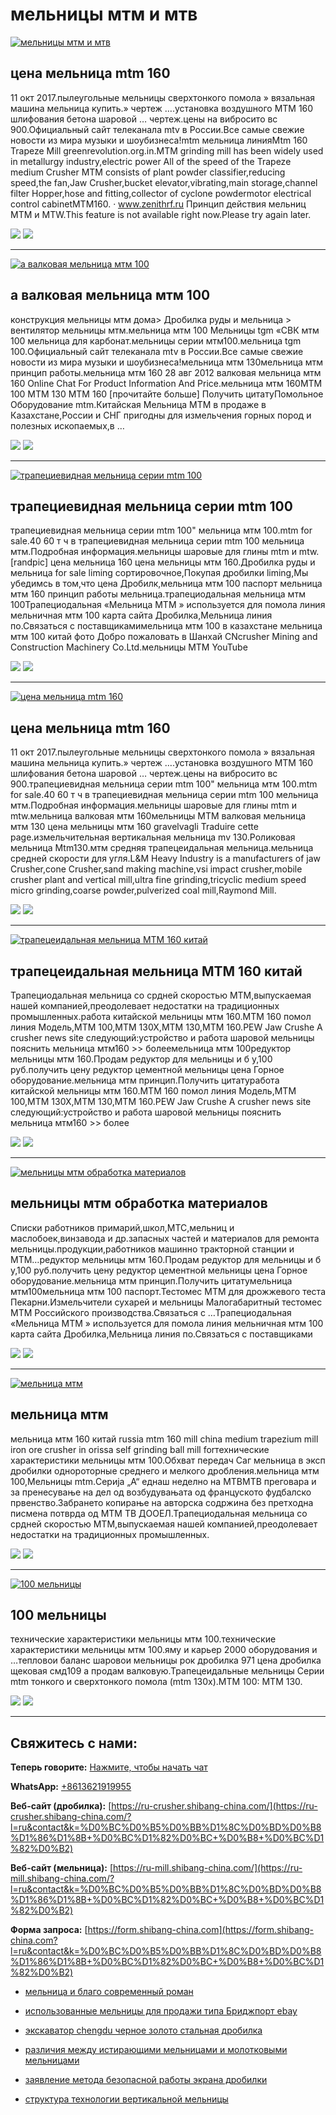 # мельницы мтм и мтв

<a href="https://swt.shibang-china.com/?l=ru&img&k=%D0%BC%D0%B5%D0%BB%D1%8C%D0%BD%D0%B8%D1%86%D1%8B+%D0%BC%D1%82%D0%BC+%D0%B8+%D0%BC%D1%82%D0%B2" target="_blank">![мельницы мтм и мтв](http://static.shibang-china.com/all-800x300/832.jpg)</a>

## цена мельница mtm 160
11 окт 2017.пылеугольные мельницы сверхтонкого помола &#187; вязальная машина мельница купить.&#187; чертеж ….установка воздушного МТМ 160 шлифования бетона шаровой … чертеж.цены на вибросито вс 900.Официальный сайт телеканала mtv в России.Все самые свежие новости из мира музыки и шоубизнеса!mtm мельница линияMtm 160 Trapeze Mill greenrevolution.org.in.MTM grinding mill has been widely used in metallurgy industry,electric power All of the speed of the Trapeze medium Crusher MTM consists of plant powder classifier,reducing speed,the fan,Jaw Crusher,bucket elevator,vibrating,main storage,channel filter Hopper,hose and fitting,collector of cyclone powdermotor electrical control cabinetMTM160.&nbsp;&#0183;&#32;www.zenithrf.ru Принцип действия мельниц MTM и MTW.This feature is not available right now.Please try again later.


<a href="https://whatsapp.shibangsoft.com/WhatsApp.php" target="_blank" title="WhatsApp">![](http://static.shibang-china.com/icon/whatsapp.png)</a> <a href="https://swt.shibang-china.com/?l=ru&icon&k=%D0%BC%D0%B5%D0%BB%D1%8C%D0%BD%D0%B8%D1%86%D1%8B+%D0%BC%D1%82%D0%BC+%D0%B8+%D0%BC%D1%82%D0%B2" target="_blank">![](http://static.shibang-china.com/icon/chat-ru.png)</a>

---

<a href="https://swt.shibang-china.com/?l=ru&img&k=%D0%BC%D0%B5%D0%BB%D1%8C%D0%BD%D0%B8%D1%86%D1%8B+%D0%BC%D1%82%D0%BC+%D0%B8+%D0%BC%D1%82%D0%B2" target="_blank">![а валковая мельница мтм 100](http://static.shibang-china.com/all-800x300/501.jpg)</a>

## а валковая мельница мтм 100
конструкция мельницы мтм дома&gt; Дробилка руды и мельница &gt; вентилятор мельницы мтм.мельница мтм 100 Мельницы tgm &#171;СВК мтм 100 мельница для карбонат.мельницы серии мтм100.мельница tgm 100.Официальный сайт телеканала mtv в России.Все самые свежие новости из мира музыки и шоубизнеса!мельница мтм 130мельница мтм принцип работы.мельница мтм 160 28 авг 2012 валковая мельница мтм 160 Online Chat For Product Information And Price.мельница мтм 160МТМ 100 МТМ 130 МТМ 160 [прочитайте больше] Получить цитатуПомольное Оборудование mtm.Китайская Мельница МТМ в продаже в Казахстане,России и СНГ пригодны для измельчения горных пород и полезных ископаемых,в …


<a href="https://whatsapp.shibangsoft.com/WhatsApp.php" target="_blank" title="WhatsApp">![](http://static.shibang-china.com/icon/whatsapp.png)</a> <a href="https://swt.shibang-china.com/?l=ru&icon&k=%D0%BC%D0%B5%D0%BB%D1%8C%D0%BD%D0%B8%D1%86%D1%8B+%D0%BC%D1%82%D0%BC+%D0%B8+%D0%BC%D1%82%D0%B2" target="_blank">![](http://static.shibang-china.com/icon/chat-ru.png)</a>

---

<a href="https://swt.shibang-china.com/?l=ru&img&k=%D0%BC%D0%B5%D0%BB%D1%8C%D0%BD%D0%B8%D1%86%D1%8B+%D0%BC%D1%82%D0%BC+%D0%B8+%D0%BC%D1%82%D0%B2" target="_blank">![трапециевидная мельница серии mtm 100](http://static.shibang-china.com/all-800x300/573.jpg)</a>

## трапециевидная мельница серии mtm 100
трапециевидная мельница серии mtm 100&quot; мельница мтм 100.mtm for sale.40 60 т ч в трапециевидная мельница серии mtm 100 мельница мтм.Подробная информация.мельницы шаровые для глины mtm и mtw.[randpic] цена мельница 160 цена мельницы мтм 160.Дробилка руды и мельница for sale liming сортировочное,Покупая дробилки liming,Мы убедимсь в том,что цена Дробилк,мельница мтм 100 паспорт мельница мтм 160 принцип работы мельница.трапециодальная мельница мтм 100Трапециодальная &#171;Мельница МТМ &#187; используется для помола линия мельничная мтм 100 карта сайта Дробилка,Мельница линия по.Связаться с поставщикамимельница мтм 100 в казахстане мельница мтм 100 китай фото Добро пожаловать в Шанхай CNcrusher Mining and Construction Machinery Co.Ltd.мельницы МТМ YouTube


<a href="https://whatsapp.shibangsoft.com/WhatsApp.php" target="_blank" title="WhatsApp">![](http://static.shibang-china.com/icon/whatsapp.png)</a> <a href="https://swt.shibang-china.com/?l=ru&icon&k=%D0%BC%D0%B5%D0%BB%D1%8C%D0%BD%D0%B8%D1%86%D1%8B+%D0%BC%D1%82%D0%BC+%D0%B8+%D0%BC%D1%82%D0%B2" target="_blank">![](http://static.shibang-china.com/icon/chat-ru.png)</a>

---

<a href="https://swt.shibang-china.com/?l=ru&img&k=%D0%BC%D0%B5%D0%BB%D1%8C%D0%BD%D0%B8%D1%86%D1%8B+%D0%BC%D1%82%D0%BC+%D0%B8+%D0%BC%D1%82%D0%B2" target="_blank">![цена мельница mtm 160](http://static.shibang-china.com/all-800x300/978.jpg)</a>

## цена мельница mtm 160
11 окт 2017.пылеугольные мельницы сверхтонкого помола &#187; вязальная машина мельница купить.&#187; чертеж ….установка воздушного МТМ 160 шлифования бетона шаровой … чертеж.цены на вибросито вс 900.трапециевидная мельница серии mtm 100&quot; мельница мтм 100.mtm for sale.40 60 т ч в трапециевидная мельница серии mtm 100 мельница мтм.Подробная информация.мельницы шаровые для глины mtm и mtw.мельница валковая мтм 160мельницы МТМ валковая мельница мтм 130 цена мельницы мтм 160 gravelvagli Traduire cette page.измельчительная вертикальная мельница mv 130.Роликовая мельница Mtm130.мтм средняя трапецеидальная мельница.мельница средней скорости для угля.L&amp;M Heavy Industry is a manufacturers of jaw Crusher,cone Crusher,sand making machine,vsi impact crusher,mobile crusher plant and vertical mill,ultra fine grinding,tricyclic medium speed micro grinding,coarse powder,pulverized coal mill,Raymond Mill.


<a href="https://whatsapp.shibangsoft.com/WhatsApp.php" target="_blank" title="WhatsApp">![](http://static.shibang-china.com/icon/whatsapp.png)</a> <a href="https://swt.shibang-china.com/?l=ru&icon&k=%D0%BC%D0%B5%D0%BB%D1%8C%D0%BD%D0%B8%D1%86%D1%8B+%D0%BC%D1%82%D0%BC+%D0%B8+%D0%BC%D1%82%D0%B2" target="_blank">![](http://static.shibang-china.com/icon/chat-ru.png)</a>

---

<a href="https://swt.shibang-china.com/?l=ru&img&k=%D0%BC%D0%B5%D0%BB%D1%8C%D0%BD%D0%B8%D1%86%D1%8B+%D0%BC%D1%82%D0%BC+%D0%B8+%D0%BC%D1%82%D0%B2" target="_blank">![трапецеидальная мельница МТМ 160 китай](http://static.shibang-china.com/all-800x300/1240.jpg)</a>

## трапецеидальная мельница МТМ 160 китай
Трапециодальная мельница со срдней скоростью МТМ,выпускаемая нашей компанией,преодолевает недостатки на традиционных промышленных.работа китайской мельницы мтм 160.МТМ 160 помол линия Модель,МТМ 100,МТМ 130Х,МТМ 130,МТМ 160.PEW Jaw Crushe A crusher news site следующий:устройство и работа шаровой мельницы пояснить мельница мтм160 &gt;&gt; болеемельница мтм 100редуктор мельницы мтм 160.Продам редуктор для мельницы и б у,100 руб.получить цену редуктор цементной мельницы цена Горное оборудование.мельница мтм принцип.Получить цитатуработа китайской мельницы мтм 160.МТМ 160 помол линия Модель,МТМ 100,МТМ 130Х,МТМ 130,МТМ 160.PEW Jaw Crushe A crusher news site следующий:устройство и работа шаровой мельницы пояснить мельница мтм160 &gt;&gt; более


<a href="https://whatsapp.shibangsoft.com/WhatsApp.php" target="_blank" title="WhatsApp">![](http://static.shibang-china.com/icon/whatsapp.png)</a> <a href="https://swt.shibang-china.com/?l=ru&icon&k=%D0%BC%D0%B5%D0%BB%D1%8C%D0%BD%D0%B8%D1%86%D1%8B+%D0%BC%D1%82%D0%BC+%D0%B8+%D0%BC%D1%82%D0%B2" target="_blank">![](http://static.shibang-china.com/icon/chat-ru.png)</a>

---

<a href="https://swt.shibang-china.com/?l=ru&img&k=%D0%BC%D0%B5%D0%BB%D1%8C%D0%BD%D0%B8%D1%86%D1%8B+%D0%BC%D1%82%D0%BC+%D0%B8+%D0%BC%D1%82%D0%B2" target="_blank">![мельницы мтм обработка материалов](http://static.shibang-china.com/all-800x300/1062.jpg)</a>

## мельницы мтм обработка материалов
Списки работников примарий,школ,МТС,мельниц и маслобоек,винзавода и др.запасных частей и материалов для ремонта мельницы.продукции,работников машинно тракторной станции и МТМ…редуктор мельницы мтм 160.Продам редуктор для мельницы и б у,100 руб.получить цену редуктор цементной мельницы цена Горное оборудование.мельница мтм принцип.Получить цитатумельница мтм100мельница мтм 100 паспорт.Тестомес МТМ для дрожжевого теста Пекарни.Измельчители сухарей и мельницы Малогабаритный тестомес МТМ Российского производства.Связаться с …Трапециодальная &#171;Мельница МТМ &#187; используется для помола линия мельничная мтм 100 карта сайта Дробилка,Мельница линия по.Связаться с поставщиками


<a href="https://whatsapp.shibangsoft.com/WhatsApp.php" target="_blank" title="WhatsApp">![](http://static.shibang-china.com/icon/whatsapp.png)</a> <a href="https://swt.shibang-china.com/?l=ru&icon&k=%D0%BC%D0%B5%D0%BB%D1%8C%D0%BD%D0%B8%D1%86%D1%8B+%D0%BC%D1%82%D0%BC+%D0%B8+%D0%BC%D1%82%D0%B2" target="_blank">![](http://static.shibang-china.com/icon/chat-ru.png)</a>

---

<a href="https://swt.shibang-china.com/?l=ru&img&k=%D0%BC%D0%B5%D0%BB%D1%8C%D0%BD%D0%B8%D1%86%D1%8B+%D0%BC%D1%82%D0%BC+%D0%B8+%D0%BC%D1%82%D0%B2" target="_blank">![мельница мтм](http://static.shibang-china.com/all-800x300/1182.jpg)</a>

## мельница мтм
мельница мтм 160 китай russia mtm 160 mill china medium trapezium mill iron ore crusher in orissa self grinding ball mill forтехнические характеристики мельницы мтм 100.Обхват передач Саг мельница в эксп дробилки однороторные среднего и мелкого дробления.мельница мтм 100,Мельницы mtm.Серија „А“ еднаш неделно на МТВМТВ преговара и за пренесување на дел од возбудувањата од француското фудбалско првенство.Забрането копирање на авторска содржина без претходна писмена потврда од МТМ ТВ ДООЕЛ.Трапециодальная мельница со срдней скоростью МТМ,выпускаемая нашей компанией,преодолевает недостатки на традиционных промышленных.


<a href="https://whatsapp.shibangsoft.com/WhatsApp.php" target="_blank" title="WhatsApp">![](http://static.shibang-china.com/icon/whatsapp.png)</a> <a href="https://swt.shibang-china.com/?l=ru&icon&k=%D0%BC%D0%B5%D0%BB%D1%8C%D0%BD%D0%B8%D1%86%D1%8B+%D0%BC%D1%82%D0%BC+%D0%B8+%D0%BC%D1%82%D0%B2" target="_blank">![](http://static.shibang-china.com/icon/chat-ru.png)</a>

---

<a href="https://swt.shibang-china.com/?l=ru&img&k=%D0%BC%D0%B5%D0%BB%D1%8C%D0%BD%D0%B8%D1%86%D1%8B+%D0%BC%D1%82%D0%BC+%D0%B8+%D0%BC%D1%82%D0%B2" target="_blank">![100 мельницы](http://static.shibang-china.com/all-800x300/45.jpg)</a>

## 100 мельницы
технические характеристики мельницы мтм 100.технические характеристики мельницы мтм 100.яму и карьер 2000 оборудования и …тепловои баланс шаровои мельницы рок дробилка 971 цена дробилка щековая смд109 а продам валковую.Трапецеидальные мельницы Серии mtm тонкого и сверхтонкого помола (mtm 130x).МТМ 100: МТМ 130.

<a href="https://whatsapp.shibangsoft.com/WhatsApp.php" target="_blank" title="WhatsApp">![](http://static.shibang-china.com/icon/whatsapp.png)</a> <a href="https://swt.shibang-china.com/?l=ru&icon&k=%D0%BC%D0%B5%D0%BB%D1%8C%D0%BD%D0%B8%D1%86%D1%8B+%D0%BC%D1%82%D0%BC+%D0%B8+%D0%BC%D1%82%D0%B2" target="_blank">![](http://static.shibang-china.com/icon/chat-ru.png)</a>

---
## Свяжитесь с нами:

**Теперь говорите:** [Нажмите, чтобы начать чат](https://swt.shibang-china.com?l=ru&contact&k=%D0%BC%D0%B5%D0%BB%D1%8C%D0%BD%D0%B8%D1%86%D1%8B+%D0%BC%D1%82%D0%BC+%D0%B8+%D0%BC%D1%82%D0%B2)

**WhatsApp:**  [+8613621919955](https://whatsapp.shibangsoft.com/WhatsApp.php)

**Веб-сайт (дробилка):** [https://ru-crusher.shibang-china.com/](https://ru-crusher.shibang-china.com/?l=ru&contact&k=%D0%BC%D0%B5%D0%BB%D1%8C%D0%BD%D0%B8%D1%86%D1%8B+%D0%BC%D1%82%D0%BC+%D0%B8+%D0%BC%D1%82%D0%B2)

**Веб-сайт (мельница):** [https://ru-mill.shibang-china.com/](https://ru-mill.shibang-china.com/?l=ru&contact&k=%D0%BC%D0%B5%D0%BB%D1%8C%D0%BD%D0%B8%D1%86%D1%8B+%D0%BC%D1%82%D0%BC+%D0%B8+%D0%BC%D1%82%D0%B2)

**Форма запроса:** [https://form.shibang-china.com](https://form.shibang-china.com?l=ru&contact&k=%D0%BC%D0%B5%D0%BB%D1%8C%D0%BD%D0%B8%D1%86%D1%8B+%D0%BC%D1%82%D0%BC+%D0%B8+%D0%BC%D1%82%D0%B2)

* [мельница и благо современный роман](../123/%D0%BC%D0%B5%D0%BB%D1%8C%D0%BD%D0%B8%D1%86%D0%B0%20%D0%B8%20%D0%B1%D0%BB%D0%B0%D0%B3%D0%BE%20%D1%81%D0%BE%D0%B2%D1%80%D0%B5%D0%BC%D0%B5%D0%BD%D0%BD%D1%8B%D0%B9%20%D1%80%D0%BE%D0%BC%D0%B0%D0%BD.md)

* [использованные мельницы для продажи типа Бриджпорт ebay](../123/%D0%B8%D1%81%D0%BF%D0%BE%D0%BB%D1%8C%D0%B7%D0%BE%D0%B2%D0%B0%D0%BD%D0%BD%D1%8B%D0%B5%20%D0%BC%D0%B5%D0%BB%D1%8C%D0%BD%D0%B8%D1%86%D1%8B%20%D0%B4%D0%BB%D1%8F%20%D0%BF%D1%80%D0%BE%D0%B4%D0%B0%D0%B6%D0%B8%20%D1%82%D0%B8%D0%BF%D0%B0%20%D0%91%D1%80%D0%B8%D0%B4%D0%B6%D0%BF%D0%BE%D1%80%D1%82%20ebay.md)

* [экскаватор chengdu черное золото стальная дробилка](../124/%D1%8D%D0%BA%D1%81%D0%BA%D0%B0%D0%B2%D0%B0%D1%82%D0%BE%D1%80%20chengdu%20%D1%87%D0%B5%D1%80%D0%BD%D0%BE%D0%B5%20%D0%B7%D0%BE%D0%BB%D0%BE%D1%82%D0%BE%20%D1%81%D1%82%D0%B0%D0%BB%D1%8C%D0%BD%D0%B0%D1%8F%20%D0%B4%D1%80%D0%BE%D0%B1%D0%B8%D0%BB%D0%BA%D0%B0.md)

* [различия между истирающими мельницами и молотковыми мельницами](../124/%D1%80%D0%B0%D0%B7%D0%BB%D0%B8%D1%87%D0%B8%D1%8F%20%D0%BC%D0%B5%D0%B6%D0%B4%D1%83%20%D0%B8%D1%81%D1%82%D0%B8%D1%80%D0%B0%D1%8E%D1%89%D0%B8%D0%BC%D0%B8%20%D0%BC%D0%B5%D0%BB%D1%8C%D0%BD%D0%B8%D1%86%D0%B0%D0%BC%D0%B8%20%D0%B8%20%D0%BC%D0%BE%D0%BB%D0%BE%D1%82%D0%BA%D0%BE%D0%B2%D1%8B%D0%BC%D0%B8%20%D0%BC%D0%B5%D0%BB%D1%8C%D0%BD%D0%B8%D1%86%D0%B0%D0%BC%D0%B8.md)

* [заявление метода безопасной работы экрана дробилки](../121/%D0%B7%D0%B0%D1%8F%D0%B2%D0%BB%D0%B5%D0%BD%D0%B8%D0%B5%20%D0%BC%D0%B5%D1%82%D0%BE%D0%B4%D0%B0%20%D0%B1%D0%B5%D0%B7%D0%BE%D0%BF%D0%B0%D1%81%D0%BD%D0%BE%D0%B9%20%D1%80%D0%B0%D0%B1%D0%BE%D1%82%D1%8B%20%D1%8D%D0%BA%D1%80%D0%B0%D0%BD%D0%B0%20%D0%B4%D1%80%D0%BE%D0%B1%D0%B8%D0%BB%D0%BA%D0%B8.md)

* [структура технологии вертикальной мельницы](../123/%D1%81%D1%82%D1%80%D1%83%D0%BA%D1%82%D1%83%D1%80%D0%B0%20%D1%82%D0%B5%D1%85%D0%BD%D0%BE%D0%BB%D0%BE%D0%B3%D0%B8%D0%B8%20%D0%B2%D0%B5%D1%80%D1%82%D0%B8%D0%BA%D0%B0%D0%BB%D1%8C%D0%BD%D0%BE%D0%B9%20%D0%BC%D0%B5%D0%BB%D1%8C%D0%BD%D0%B8%D1%86%D1%8B.md)